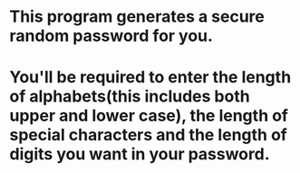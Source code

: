 # This program generates a secure random password for you.

# You'll be required to enter the length of alphabets(this includes both upper and lower case), the length of special characters and the length of digits you want in your password.
